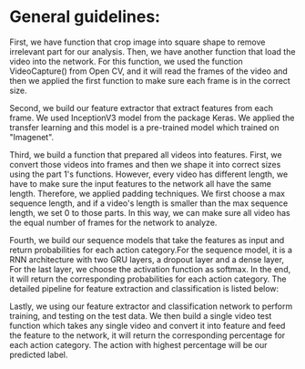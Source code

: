 # 





# General guidelines: 
First, we have function that crop image into square shape to remove irrelevant part for our analysis. Then, we have another function that load the video into the network. For this function, we used the function VideoCapture() from Open CV, and it will read the frames of the video and then we applied the first function to make sure each frame is in the correct size. 

Second, we build our feature extractor that extract features from each frame. We used InceptionV3 model from the package Keras. We applied the transfer learning and this model is a pre-trained model which trained on "Imagenet".

Third, we build a function that prepared all videos into features. First, we convert those videos into frames and then we shape it into correct sizes using the part 1's functions. However, every video has different length, we have to make sure the input features to the network all have the same length. Therefore, we applied padding techniques. We first choose a max sequence length, and if a video's length is smaller than the max sequence length, we set 0 to those parts. In this way, we can make sure all video has the equal number of frames for the network to analyze.

Fourth, we build our sequence models that take the features as input and return probabilities for each action category.For the sequence model, it is a RNN architecture with two GRU layers, a dropout layer and a dense layer, For the last layer, we choose the activation function as softmax. In the end, it will return the corresponding probabilities for each action category. The detailed pipeline for feature extraction and classification is listed below:

Lastly, we using our feature extractor and classification network to perform training, and testing on the test data. We then build a single video test function which takes any single video and convert it into feature and feed the feature to the network, it will return the corresponding percentage for each action category. The action with highest percentage will be our predicted label.
